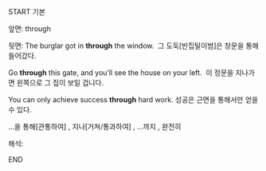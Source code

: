 START
기본

앞면:
through

뒷면:
The burglar got in **through** the window. 
그 도둑[빈집털이범]은 창문을 통해 들어갔다.

Go **through** this gate, and you’ll see the house on your left. 
이 정문을 지나가면 왼쪽으로 그 집이 보일 겁니다.

You can only achieve success **through** hard work.
성공은 근면을 통해서만 얻을 수 있다.

…을 통해[관통하여] , 지나[거쳐/통과하여] , …까지 , 완전히

해석:
<!--ID: 1694873093569-->
END